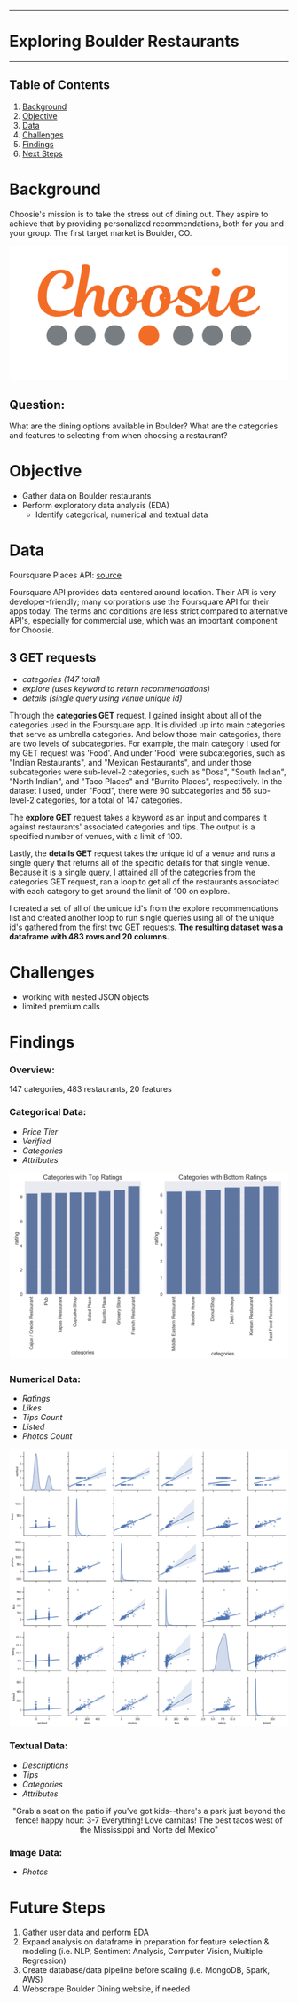 ********************
# Exploring Boulder Restaurants
********************

## Table of Contents
1. [Background](#Background)
2. [Objective](#Objective)
3. [Data](#Data)
4. [Challenges](#Challenges)
5. [Findings](#Findings)
6. [Next Steps](#Next-Steps)

# Background 
Choosie's mission is to take the stress out of dining out. They aspire to achieve that by providing personalized recommendations, both for you and your group. The first target market is Boulder, CO. 

<p align="center">
<img src='img/choosie.png'>
  
## Question: 
What are the dining options available in Boulder? What are the categories and features to selecting from when choosing a restaurant?

# Objective
  * Gather data on Boulder restaurants
  * Perform exploratory data analysis (EDA)
      * Identify categorical, numerical and textual data

# Data
Foursquare Places API: 
[ source](https://developer.foursquare.com/places-api)
</p>

Foursquare API provides data centered around location. Their API is very developer-friendly; many corporations use the Foursquare API for their apps today. The terms and conditions are less strict compared to alternative API's, especially for commercial use, which was an important component for Choosie.

## 3 GET requests
  * *categories (147 total)*
  * *explore (uses keyword to return recommendations)*
  * *details (single query using venue unique id)*
  
Through the **categories GET** request, I gained insight about all of the categories used in the Foursquare app. It is divided up into main categories that serve as umbrella categories. And below those main categories, there are two levels of subcategories. For example, the main category I used for my GET request was 'Food'. And under 'Food' were subcategories, such as "Indian Restaurants", and "Mexican Restaurants", and under those subcategories were sub-level-2 categories, such as "Dosa", "South Indian", "North Indian", and "Taco Places" and "Burrito Places", respectively. In the dataset I used, under "Food", there were 90 subcategories and 56 sub-level-2 categories, for a total of 147 categories.

The **explore GET** request takes a keyword as an input and compares it against restaurants' associated categories and tips. The output is a specified number of venues, with a limit of 100. 

Lastly, the **details GET** request takes the unique id of a venue and runs a single query that returns all of the specific details for that single venue. Because it is a single query, I attained all of the categories from the categories GET request, ran a loop to get all of the restaurants associated with each category to get around the limit of 100 on explore. 

I created a set of all of the unique id's from the explore recommendations list and created another loop to run single queries using all of the unique id's gathered from the first two GET requests. **The resulting dataset was a dataframe with 483 rows and 20 columns.**

# Challenges
  * working with nested JSON objects
  * limited premium calls
  
# Findings

### Overview:
147 categories, 483 restaurants, 20 features

### Categorical Data:
  * *Price Tier*
  * *Verified*
  * *Categories*
  * *Attributes*

<p align="center">
<img src="img/comparer.png">

### Numerical Data:
  * *Ratings*
  * *Likes*
  * *Tips Count*
  * *Listed*
  * *Photos Count*

<p align="center">
<img src="img/scattermatrix.png">

### Textual Data: 
  * *Descriptions*
  * *Tips*
  * *Categories*
  * *Attributes*
  

<p align="center" font='12'>
"Grab a seat on the patio if you've got kids--there's a park just beyond the fence!
happy hour: 3-7
Everything! Love carnitas!
The best tacos west of the Mississippi and Norte del Mexico"
</p>

### Image Data:
  * *Photos*

# Future Steps
1. Gather user data and perform EDA
2. Expand analysis on dataframe in preparation for feature selection & modeling (i.e. NLP, Sentiment Analysis, Computer Vision, Multiple Regression)
3. Create database/data pipeline before scaling (i.e. MongoDB, Spark, AWS)
4. Webscrape Boulder Dining website, if needed

